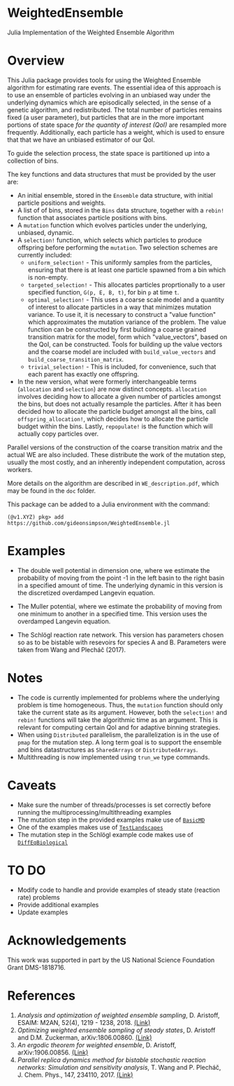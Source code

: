 # WeightedEnsemble
Julia Implementation of the Weighted Ensemble Algorithm

# Overview

This Julia package provides tools for using the Weighted Ensemble algorithm for
estimating rare events.  The essential idea of this approach is to use an
ensemble of particles evolving in an unbiased way under the underlying dynamics
which are episodically selected, in the sense of a genetic algorithm, and
redistributed.  The total number of particles remains fixed (a user parameter),
but particles that are in the more important portions of state space _for the
quantity of interest (QoI)_ are resampled more frequently.  Additionally, each
particle has a weight, which is used to ensure that that we have an unbiased
estimator of our QoI.

To guide the selection process, the state space is partitioned up into a
collection of bins.

The key functions and data structures that must be provided by the user are:

* An initial ensemble, stored in the `Ensemble` data structure, with initial
  particle positions and weights.
* A list of of bins, stored in the `Bins` data structure, together with a
  `rebin!` function that associates particle positions with bins.
* A `mutation` function which evolves particles under the underlying, unbiased,
  dynamic.
* A `selection!` function, which selects which particles to produce offspring
  before performing the `mutation`.  Two selection schemes are currently
  included:
    * `uniform_selection!` - This uniformly samples from the particles, ensuring
      that there is at least one particle spawned from a bin which is non-empty.
    * `targeted_selection!` - This allocates particles proprtionally to a user
      specified function, `G(p, E, B, t)`, for bin `p` at time `t`.
    * `optimal_selection!` - This uses a coarse scale model and a quantity of
      interest to allocate particles in a way that minimizes mutation variance.
      To use it, it is necessary to construct a "value function" which
      approximates the mutation variance of the problem.  The value function can
      be constructed by first building a coarse grained transition matrix for
      the model, form which "value_vectors", based on the QoI, can be
      constructed.  Tools for building up the value vectors and the coarse model
      are included with  `build_value_vectors` and
      `build_coarse_transition_matrix`.
    * `trivial_selection!` - This is included, for convenience, such that each
      parent has exactly one offspring.
* In the new version, what were formerly interchangeable terms (`allocation` and
  `selection`) are now distinct concepts.  `allocation` involves deciding how to
  allocate a given number of particles amongst the bins, but does not actually
  resample the particles.  After it has been decided how to allocate the
  particle budget amongst all the bins, call `offspring_allocation!`, which
  decides how to allocate the particle budget within the bins.  Lastly, `repopulate!` is the function which will actually copy particles over.  

Parallel versions of the construction of the coarse transition matrix and the
actual WE are also included.  These distribute the work of the mutation step,
usually the most costly, and an inherently independent computation, across
workers. 

More details on the algorithm are described in ``WE_description.pdf``, which may
be found in the `doc` folder.

This package can be added to a Julia environment with the command:
```
(@v1.XYZ) pkg> add https://github.com/gideonsimpson/WeightedEnsemble.jl

```
# Examples

* The double well potential in dimension one, where we estimate the probability of
moving from the point -1 in the left basin to the right basin in a specified
amount of time.  The underlying dynamic in this version is the  discretized
overdamped Langevin equation.

* The Muller potential, where we estimate the probability of moving from one
minimum to another in a specified time.  This version uses the overdamped
Langevin equation.

* The Schlögl reaction rate network.  This version has parameters chosen so as
  to be bistable with resevoirs for species A and B.  Parameters were taken from
  Wang and Plecháč (2017).

# Notes

* The code is currently implemented for problems where the underlying problem is
  time homogeneous.  Thus, the `mutation` function should only take the current
  state as its argument.  However, both the `selection!` and `rebin!` functions
  will take the algorithmic time as an argument.  This is relevant for computing
  certain QoI and for adaptive binning strategies.
* When using `Distributed` parallelism, the parallelization is in the use of
  `pmap` for the mutation step.  A long term goal is to support the ensemble and
  bins datastructures as `SharedArrays` or `DistributedArrays`.
* Multithreading is now implemented using `trun_we` type commands.

# Caveats
* Make sure the number of threads/processes is set correctly before running the multiprocessing/multithreading examples
* The mutation step in the provided examples make use of [`BasicMD`](https://github.com/gideonsimpson/BasicMD.jl)
* One of the examples makes use of [`TestLandscapes`](https://github.com/gideonsimpson/TestLandscapes.jl)
* The mutation step in the Schlögl example code makes use of [`DiffEqBiological`](https://github.com/SciML/DiffEqBiological.jl)

# TO DO

* Modify code to handle and provide examples of steady state (reaction rate) problems
* Provide additional examples
* Update examples

# Acknowledgements
This work was supported in part by the US National Science Foundation Grant DMS-1818716.

# References

1. _Analysis and optimization of weighted ensemble sampling_, D. Aristoff, ESAIM: M2AN, 52(4), 1219 - 1238, 2018. [(Link)](https://www.esaim-m2an.org/articles/m2an/abs/2018/04/m2an160145/m2an160145.html)
2. _Optimizing weighted ensemble sampling of steady states_, D. Aristoff and D.M. Zuckerman, arXiv:1806.00860. [(Link)](https://arxiv.org/abs/1806.00860)
3. _An ergodic theorem for weighted ensemble_, D. Aristoff, arXiv:1906.00856. [(Link)](https://arxiv.org/abs/1906.00856)
4. _Parallel replica dynamics method for bistable stochastic reaction networks: Simulation and sensitivity analysis_, T. Wang and P. Plecháč, J. Chem. Phys., 147, 234110, 2017. [(Link)](https://doi.org/10.1063/1.5017955)
